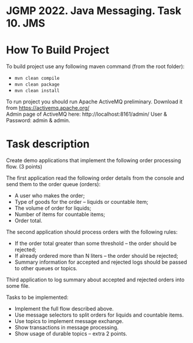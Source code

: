 # JGMP 2022. Java Messaging. Task 10. JMS

# How To Build Project

To build project use any following maven command (from the root folder):

+ `mvn clean compile`
+ `mvn clean package`
+ `mvn clean install`

To run project you should run Apache ActiveMQ preliminary. Download it from https://activemq.apache.org/   
Admin page of ActiveMQ here: http://localhost:8161/admin/
User & Password: admin & admin.

# Task description

Create demo applications that implement the following order processing flow. (3 points)

The first application read the following order details from the console and send them to the order queue (orders):

+ A user who makes the order;
+ Type of goods for the order – liquids or countable item;
+ The volume of order for liquids;
+ Number of items for countable items;
+ Order total.

The second application should process orders with the following rules:

+ If the order total greater than some threshold – the order should be rejected;
+ If already ordered more than N liters – the order should be rejected;
+ Summary information for accepted and rejected logs should be passed to other queues or topics.

Third application to log summary about accepted and rejected orders into some file.

Tasks to be implemented:

+ Implement the full flow described above.
+ Use message selectors to split orders for liquids and countable items.
+ Use topics to implement message exchange.
+ Show transactions in message processing.
+ Show usage of durable topics – extra 2 points.